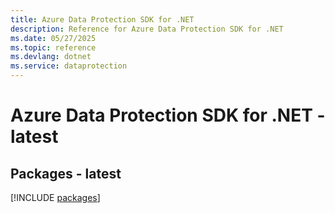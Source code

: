 ```yaml
---
title: Azure Data Protection SDK for .NET
description: Reference for Azure Data Protection SDK for .NET
ms.date: 05/27/2025
ms.topic: reference
ms.devlang: dotnet
ms.service: dataprotection
---
```

# Azure Data Protection SDK for .NET - latest
## Packages - latest
[!INCLUDE [packages](data-protection-index.md)]